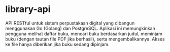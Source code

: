 # library-api
API RESTful untuk sistem perpustakaan digital yang dibangun menggunakan Go (Golang) dan PostgreSQL. Aplikasi ini memungkinkan pengguna melihat daftar buku, mencari buku berdasarkan judul, meminjam buku (dengan tautan file PDF jika berhasil), serta mengembalikannya. Akses ke file hanya diberikan jika buku sedang dipinjam.
